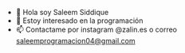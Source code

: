 - 👋 Hola soy Saleem Siddique
- 👀 Estoy interesado en la programación
- 📫 Contactame por instagram @zalin.es o correo saleemprogramacion04@gmail.com
